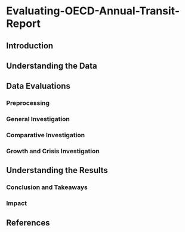 # Evaluating-OECD-Annual-Transit-Report

## Introduction

## Understanding the Data

## Data Evaluations

### Preprocessing

### General Investigation

### Comparative Investigation

### Growth and Crisis Investigation

## Understanding the Results

### Conclusion and Takeaways

### Impact

## References
